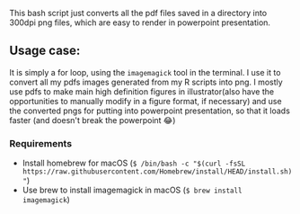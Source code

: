 This bash script just converts all the pdf files saved in a directory into 300dpi png files, which are easy to render in powerpoint presentation.

## Usage case:
It is simply a for loop, using the `imagemagick` tool in the terminal. I use it to convert all my pdfs images generated from my R scripts into png. I mostly use pdfs to make main high definition figures in illustrator(also have the opportunities to manually modify in a figure format, if necessary) and use the converted pngs for putting into powerpoint presentation, so that it loads faster (and doesn't break the powerpoint 😂)

### Requirements
- Install homebrew for macOS (`$ /bin/bash -c "$(curl -fsSL https://raw.githubusercontent.com/Homebrew/install/HEAD/install.sh)"`)
- Use brew to install imagemagick in macOS (`$ brew install imagemagick`)

[Get it from here]: https://brew.sh/

